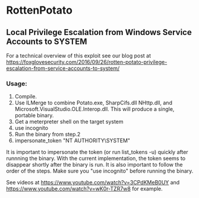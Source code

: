 # RottenPotato
## Local Privilege Escalation from Windows Service Accounts to SYSTEM

For a technical overview of this exploit see our blog post at https://foxglovesecurity.com/2016/09/26/rotten-potato-privilege-escalation-from-service-accounts-to-system/

### Usage:
1. Compile.
2. Use ILMerge to combine Potato.exe, SharpCifs.dll NHttp.dll, and Microsoft.VisualStudio.OLE.Interop.dll. This will produce a single, portable binary.
3. Get a meterpreter shell on the target system
4. use incognito
5. Run the binary from step.2
6. impersonate_token "NT AUTHORITY\\SYSTEM"

It is important to impersonate the token (or run list_tokens -u) quickly after runnning the binary. With the current implementation, the token seems to disappear shortly after the binary is run. It is also important to follow the order of the steps. Make sure you "use incognito" before running the binary.

See videos at https://www.youtube.com/watch?v=3CPdKMeB0UY and https://www.youtube.com/watch?v=wK0r-TZR7w8 for example.


